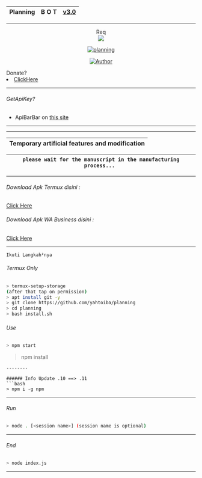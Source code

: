 | Planning | B O T | [v3.0](https://github.com/yahtoiba) |
| :-: | :-: | :-: |
---------

<p align="center"> 
  Req<br>
  <img src="https://profile-counter.glitch.me/yahtoiba-planning/count.svg" />
</p>
<p align="center">
<a href="#"><img title="planning" src="https://img.shields.io/badge/-planning-green?colorA=%23ff0000&colorB=%23017e40&style=for-the-badge"></a>
</p>

<p align="center">
<a href="https://github.com/yahtoiba"><img title="Author" src="https://img.shields.io/badge/DEV-PLANNING-red?style=for-the-badge&logo=github"></a>
</p>

</details>
<summary>Donate?</summary

* [ClickHere](https://bit.ly/ClickDiSinii)
</details>

---
###### GetApiKey?
- ApiBarBar on [this site](https://mhankbarbar.tech)
---
---------

| Temporary artificial features and modification |
| :-: |


| ```please wait for the manuscript in the manufacturing process... ``` |
| :-: |

---------

###### Download Apk Termux disini :

[Click Here](https://play.google.com/store/apps/details?id=com.termux) 

###### Download Apk WA Business disini :

[Click Here](https://play.google.com/store/apps/details?id=com.whatsapp.w4b) 

---------
```Ikuti Langkah²nya```

###### Termux Only
```bash
> termux-setup-storage
(after that tap on permission)
> apt install git -y
> git clone https://github.com/yahtoiba/planning
> cd planning
> bash install.sh
```

###### Use

```bash
> npm start
```
> npm install
```
--------

###### Info Update .10 ==> .11
```bash
> npm i -g npm
```
--------

###### Run
```bash
> node . [<session name>] (session name is optional)
```

---------

###### End
```bash
> node index.js
```
---------
